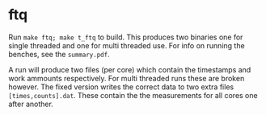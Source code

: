 # ftq

Run `make ftq; make t_ftq` to build. This produces two binaries one for single threaded and one for multi threaded use.
For info on running the benches, see the `summary.pdf`.

A run will produce two files (per core) which contain the timestamps and work ammounts respectively. For multi threaded runs
these are broken however. The fixed version writes the correct data to two extra files `[times,counts].dat`. These contain the
the measurements for all cores one after another.
